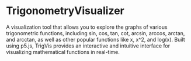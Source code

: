 # TrigonometryVisualizer
A visualization tool that allows you to explore the graphs of various trigonometric functions, including sin, cos, tan, cot, arcsin, arccos, arctan, and arcctan, as well as other popular functions like x, x^2, and log(x). Built using p5.js, TrigVis provides an interactive and intuitive interface for visualizing mathematical functions in real-time.
